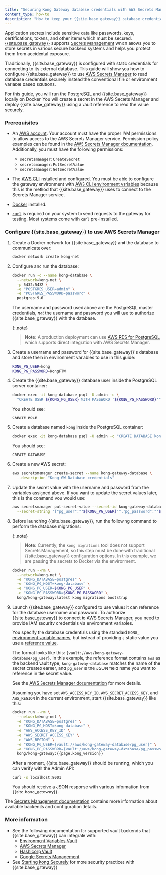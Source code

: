 ```yaml
---
title: "Securing Kong Gateway database credentials with AWS Secrets Manager"
content_type: how-to
description: "How to keep your {{site.base_gateway}} database credentials secure using AWS Secrets Manager and vault integrations."
---
```


Application secrets include sensitive data like passwords, keys, certifications, tokens, and other items
which must be secured. [{{site.base_gateway}}](/gateway/{{page.kong_version}}/) supports
[Secrets Management](/gateway/{{page.kong_version}}/kong-enterprise/secrets-management/) 
which allows you to store secrets in various secure backend systems and helps you protect them from accidental
exposure.

Traditionally, {{site.base_gateway}} is configured with static credentials for connecting 
to its external database. This guide will show you how to configure {{site.base_gateway}} to use 
[AWS Secrets Manager](https://docs.aws.amazon.com/secretsmanager/latest/userguide/auth-and-access.html) to 
read database credentials securely instead the conventional file or environment variable based solutions.

For this guide, you will run the PostgreSQL and {{site.base_gateway}} locally on Docker. 
You will create a secret in the AWS Secrets Manager and deploy {{site.base_gateway}} using a vault reference
to read the value securely.

### Prerequisites

* An [AWS account](https://aws.amazon.com/). Your account must have the proper IAM permissions to allow access to the AWS Secrets Manager service. Permission policy examples can be found in the [AWS Secrets Manager documentation](https://docs.aws.amazon.com/secretsmanager/latest/userguide/auth-and-access_examples.html). Additionally, you must have the following permissions:
  * `secretsmanager:CreateSecret`
  * `secretsmanager:PutSecretValue`
  * `secretsmanager:GetSecretValue`
* The [AWS CLI](https://docs.aws.amazon.com/cli/latest/userguide/getting-started-install.html) installed and configured. You must be able to configure the gateway environment with [AWS CLI environment variables](https://docs.aws.amazon.com/cli/latest/userguide/cli-configure-envvars.html) because this is the method that {{site.base_gateway}} uses to connect to the Secrets Manager service.

* [Docker](https://docs.docker.com/get-docker/) installed.
* [`curl`](https://curl.se/) is required on your system to send 
requests to the gateway for testing. Most systems come with `curl` pre-installed.

### Configure {{site.base_gateway}} to use AWS Secrets Manager

1. Create a Docker network for {{site.base_gateway}} and the database to communicate over:

   ```sh
   docker network create kong-net
   ```

1. Configure and run the database: 

   ```sh
   docker run -d --name kong-database \
     --network=kong-net \
     -p 5432:5432 \
     -e "POSTGRES_USER=admin" \
     -e "POSTGRES_PASSWORD=password" \
     postgres:9.6
   ```

   The username and password used above are the PostgreSQL master credentials, *not* the 
   username and password you will use to authorize {{site.base_gateway}} with the database.
   
   {:.note}
   > **Note:** A production deployment can use [AWS RDS for PostgreSQL](https://aws.amazon.com/rds/postgresql/) 
   which supports direct integration with AWS Secrets Manager.

1. Create a username and password for {{site.base_gateway}}'s database and store 
them in environment variables to use in this guide:

   ```sh
   KONG_PG_USER=kong
   KONG_PG_PASSWORD=KongFTW
   ```

1. Create the {{site.base_gateway}} database user inside the PostgreSQL server container:

   ```sh
   docker exec -it kong-database psql -U admin -c \
     "CREATE USER ${KONG_PG_USER} WITH PASSWORD '${KONG_PG_PASSWORD}'"
   ```
   
   You should see:
   ```sh
   CREATE ROLE
   ```

1. Create a database named `kong` inside the PostgreSQL container:

   ```sh
   docker exec -it kong-database psql -U admin -c "CREATE DATABASE kong OWNER ${KONG_PG_USER};"
   ```
   
   You should see:
   ```sh
   CREATE DATABASE
   ```

1. Create a new AWS secret:

   ```sh
   aws secretsmanager create-secret --name kong-gateway-database \
     --description "Kong GW Database credentials"
   ```

1. Update the secret value with the username and password from the variables assigned above.
If you want to update the secret values later, this is the command you would use:

   ```sh
   aws secretsmanager put-secret-value --secret-id kong-gateway-database \
     --secret-string '{"pg_user":"'${KONG_PG_USER}'","pg_password":"'${KONG_PG_PASSWORD}'"}'
   ```

1. Before launching {{site.base_gateway}}, run the following command to perform the database migrations:

   {:.note}
   > **Note:** Currently, the `kong migrations` tool does not support Secrets Management, so this
   step must be done with traditional {{site.base_gateway}} configuration options. In this example, 
   we are passing the secrets to Docker via the environment.

   ```sh
   docker run --rm \
     --network=kong-net \
     -e "KONG_DATABASE=postgres" \
     -e "KONG_PG_HOST=kong-database" \
     -e "KONG_PG_USER=$KONG_PG_USER" \
     -e "KONG_PG_PASSWORD=$KONG_PG_PASSWORD" \
     kong/kong-gateway:latest kong migrations bootstrap
   ```

1. Launch {{site.base_gateway}} configured to use values it can reference for the
database username and password. To authorize {{site.base_gateway}} to connect to AWS Secrets Manager,
you need to provide IAM security credentials via environment variables. 

   You specify the database credentials using the standard `KONG_` 
   [environment variable names](/gateway/{{page.kong_version}}/reference/configuration/#environment-variables), 
   but instead of providing a static value you use a 
   [reference value](/gateway/{{page.kong_version}}/kong-enterprise/secrets-management/reference-format/).
   
   The format looks like this: `{vault://aws/kong-gateway-database/pg_user}`. In this example, 
   the reference format contains `aws` as the backend vault type, `kong-gateway-database` matches 
   the name of the secret created earlier, and `pg_user` is the JSON field name you want to reference 
   in the secret value.
   
   See the
   [AWS Secrets Manager documentation](/gateway/{{page.kong_version}}/kong-enterprise/secrets-management/backends/aws-sm/) 
   for more details.
   
   Assuming you have set `AWS_ACCESS_KEY_ID`, `AWS_SECRET_ACCESS_KEY`, and `AWS_REGION` in the current 
   environment, start {{site.base_gateway}} like this:
   
   ```sh
   docker run --rm \
     --network=kong-net \
     -e "KONG_DATABASE=postgres" \
     -e "KONG_PG_HOST=kong-database" \
     -e "AWS_ACCESS_KEY_ID" \
     -e "AWS_SECRET_ACCESS_KEY" \
     -e "AWS_REGION" \
     -e "KONG_PG_USER={vault://aws/kong-gateway-database/pg_user}" \
     -e "KONG_PG_PASSWORD={vault://aws/kong-gateway-database/pg_password}" \
     kong/kong-gateway:{{page.kong_version}}
   ```
   
   After a moment, {{site.base_gateway}} should be running, which you can verify with the Admin API:
   
   ```sh
   curl -s localhost:8001
   ```
   
   You should receive a JSON response with various information from {{site.base_gateway}}.

The [Secrets Management documentation](/gateway/{{page.kong_version}}/kong-enterprise/secrets-management/)
contains more information about available backends and configuration details.

### More information

* See the following documentation for supported vault backends that  {{site.base_gateway}} can integrate with:
  * [Environment Variables Vault](/gateway/{{page.kong_version}}/kong-enterprise/secrets-management/backends/env/)
  * [AWS Secrets Manager](/gateway/{{page.kong_version}}/kong-enterprise/secrets-management/backends/aws-sm/)
  * [Hashicorp Vault](/gateway/{{page.kong_version}}/kong-enterprise/secrets-management/backends/hashicorp-vault/)
  * [Google Secrets Management](/gateway/{{page.kong_version}}/kong-enterprise/secrets-management/backends/google-sm/)
* See [Starting Kong Securely](/gateway/{{page.kong_version}}/kong-production/running-kong/start-kong-securely/) for more 
security practices with {{site.base_gateway}}

